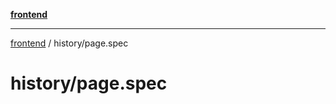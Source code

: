 [**frontend**](../README.md)

***

[frontend](../modules.md) / history/page.spec

# history/page.spec
